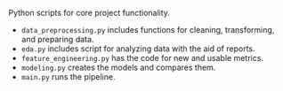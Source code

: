Python scripts for core project functionality.

* `data_preprocessing.py` includes functions for cleaning, transforming, and preparing data.
* `eda.py` includes script for analyzing data with the aid of reports.
* `feature_engineering.py` has the code for new and usable metrics.
* `modeling.py` creates the models and compares them.
* `main.py` runs the pipeline.